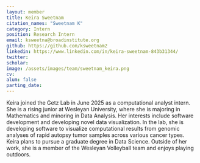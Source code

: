 ```yaml
---
layout: member
title: Keira Sweetnam
citation_names: "Sweetnam K"
category: Intern
position: Research Intern
email: ksweetna@broadinstitute.org
github: https://github.com/ksweetnam2
linkedin: https://www.linkedin.com/in/keira-sweetnam-843b31344/
twitter: 
scholar: 
image: /assets/images/team/sweetnam_keira.png
cv:
alum: false
parting_date: 
---
```


Keira joined the Getz Lab in June 2025 as a computational analyst intern. She is a rising junior at Wesleyan University, where she is majoring in Mathematics and minoring in Data Analysis. Her interests include software development and developing novel data visualization. In the lab, she is developing software to visualize computational results from genomic analyses of rapid autopsy tumor samples across various cancer types. Keira plans to pursue a graduate degree in Data Science. Outside of her work, she is a member of the Wesleyan Volleyball team and enjoys playing outdoors.
